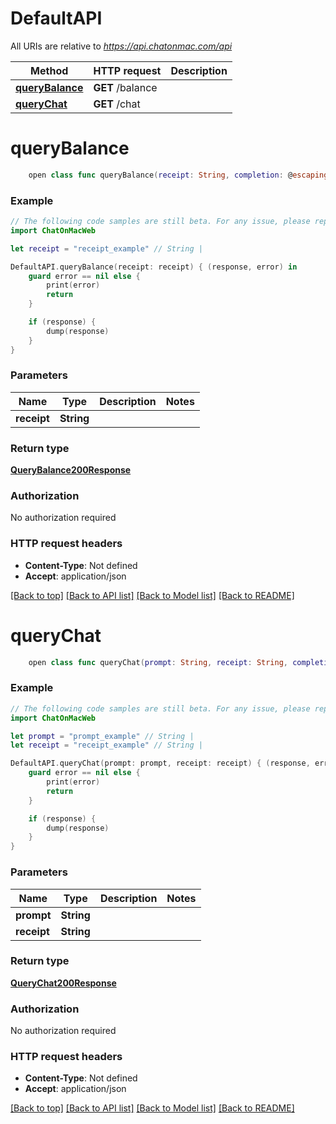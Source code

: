 # DefaultAPI

All URIs are relative to *https://api.chatonmac.com/api*

Method | HTTP request | Description
------------- | ------------- | -------------
[**queryBalance**](DefaultAPI.md#querybalance) | **GET** /balance | 
[**queryChat**](DefaultAPI.md#querychat) | **GET** /chat | 


# **queryBalance**
```swift
    open class func queryBalance(receipt: String, completion: @escaping (_ data: QueryBalance200Response?, _ error: Error?) -> Void)
```



### Example
```swift
// The following code samples are still beta. For any issue, please report via http://github.com/OpenAPITools/openapi-generator/issues/new
import ChatOnMacWeb

let receipt = "receipt_example" // String | 

DefaultAPI.queryBalance(receipt: receipt) { (response, error) in
    guard error == nil else {
        print(error)
        return
    }

    if (response) {
        dump(response)
    }
}
```

### Parameters

Name | Type | Description  | Notes
------------- | ------------- | ------------- | -------------
 **receipt** | **String** |  | 

### Return type

[**QueryBalance200Response**](QueryBalance200Response.md)

### Authorization

No authorization required

### HTTP request headers

 - **Content-Type**: Not defined
 - **Accept**: application/json

[[Back to top]](#) [[Back to API list]](../README.md#documentation-for-api-endpoints) [[Back to Model list]](../README.md#documentation-for-models) [[Back to README]](../README.md)

# **queryChat**
```swift
    open class func queryChat(prompt: String, receipt: String, completion: @escaping (_ data: QueryChat200Response?, _ error: Error?) -> Void)
```



### Example
```swift
// The following code samples are still beta. For any issue, please report via http://github.com/OpenAPITools/openapi-generator/issues/new
import ChatOnMacWeb

let prompt = "prompt_example" // String | 
let receipt = "receipt_example" // String | 

DefaultAPI.queryChat(prompt: prompt, receipt: receipt) { (response, error) in
    guard error == nil else {
        print(error)
        return
    }

    if (response) {
        dump(response)
    }
}
```

### Parameters

Name | Type | Description  | Notes
------------- | ------------- | ------------- | -------------
 **prompt** | **String** |  | 
 **receipt** | **String** |  | 

### Return type

[**QueryChat200Response**](QueryChat200Response.md)

### Authorization

No authorization required

### HTTP request headers

 - **Content-Type**: Not defined
 - **Accept**: application/json

[[Back to top]](#) [[Back to API list]](../README.md#documentation-for-api-endpoints) [[Back to Model list]](../README.md#documentation-for-models) [[Back to README]](../README.md)

